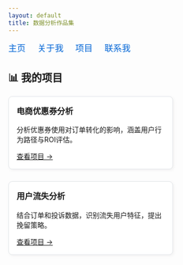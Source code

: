```yaml
---
layout: default
title: 数据分析作品集
---
```


<style>
.navbar {
  display: flex;
  gap: 1.5rem;
  margin-bottom: 2rem;
  font-size: 1.1rem;
}
.navbar a {
  text-decoration: none;
  color: #0366d6;
}
.card-container {
  display: flex;
  flex-wrap: wrap;
  gap: 1.5rem;
}
.card {
  border: 1px solid #e1e4e8;
  border-radius: 8px;
  padding: 1rem;
  width: 300px;
  background-color: #fff;
  box-shadow: 2px 2px 6px rgba(0,0,0,0.05);
}
.card h3 {
  margin-top: 0;
}
</style>

<div class="navbar">
  <a href="/">主页</a>
  <a href="/about">关于我</a>
  <a href="/projects/project1">项目</a>
  <a href="/contact">联系我</a>
</div>

## 📊 我的项目

<div class="card-container">

<div class="card">
  <h3>电商优惠券分析</h3>
  <p>分析优惠券使用对订单转化的影响，涵盖用户行为路径与ROI评估。</p>
  <a href="/projects/project1">查看项目 →</a>
</div>

<div class="card">
  <h3>用户流失分析</h3>
  <p>结合订单和投诉数据，识别流失用户特征，提出挽留策略。</p>
  <a href="/projects/project2">查看项目 →</a>
</div>

<!-- 可以继续添加更多卡片 -->
</div>
